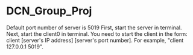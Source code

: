 # DCN_Group_Proj

Default port number of server is 5019
First, start the server in terminal. 
Next, start the client0 in terminal. You need to start the client in the form: client [server's IP address] [server's port number]. For example, "client 127.0.0.1 5019".
